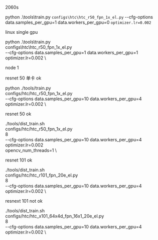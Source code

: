 2060s

python .\tools\train.py `
configs\htc\htc_r50_fpn_1x_el.py `
--cfg-options data.samples_per_gpu=1 data.workers_per_gpu=0 `
optimizer.lr=0.002 `

linux single gpu

python .\tools\train.py \
configs\htc\htc_r50_fpn_1x_el.py \
--cfg-options data.samples_per_gpu=1 data.workers_per_gpu=1 \
optimizer.lr=0.002 \


node 1

resnet 50  单卡 ok

python ./tools/train.py \
configs/htc/htc_r50_fpn_1x_el.py \
--cfg-options data.samples_per_gpu=10 data.workers_per_gpu=4 \
optimizer.lr=0.002 \

resnet 50  ok

./tools/dist_train.sh \
configs/htc/htc_r50_fpn_1x_el.py \
8 \
--cfg-options data.samples_per_gpu=10 data.workers_per_gpu=4 \
optimizer.lr=0.002 \
opencv_num_threads=1 \


resnet 101  ok

./tools/dist_train.sh \
configs/htc/htc_r101_fpn_20e_el.py \
8 \
--cfg-options data.samples_per_gpu=10 data.workers_per_gpu=4 \
optimizer.lr=0.002 \

resnext 101   not ok

./tools/dist_train.sh \
configs/htc/htc_x101_64x4d_fpn_16x1_20e_el.py \
8 \
--cfg-options data.samples_per_gpu=10 data.workers_per_gpu=4 \
optimizer.lr=0.002 \